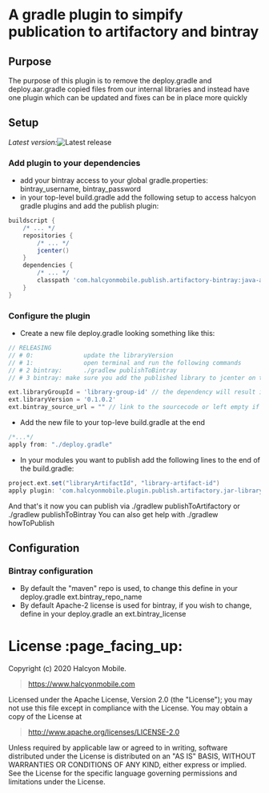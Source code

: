 # A gradle plugin to simpify publication to artifactory and bintray

## Purpose

The purpose of this plugin is to remove the deploy.gradle and deploy.aar.gradle copied files from our internal libraries 
and instead have one plugin which can be updated and fixes can be in place more quickly

## Setup

*Latest version:*![Latest release](https://img.shields.io/github/v/release/halcyonmobile//halcyon-custom-gradle-publish-plugin)

### Add plugin to your dependencies
- add your bintray access to your global gradle.properties:
bintray_username, bintray_password
- in your top-level build.gradle add the following setup to access halcyon gradle plugins and add the publish plugin:
```groovy
buildscript {
    /* ... */
    repositories {
        /* ... */
        jcenter()
    }
    dependencies {
        /* ... */
        classpath 'com.halcyonmobile.publish.artifactory-bintray:java-and-aar:<latest_version>'
    }
}
```

### Configure the plugin
- Create a new file deploy.gradle looking something like this:
```groovy
// RELEASING
// # 0:              update the libraryVersion
// # 1:              open terminal and run the following commands
// # 2 bintray:      ./gradlew publishToBintray
// # 3 bintray: make sure you add the published library to jcenter on the site

ext.libraryGroupId = 'library-group-id' // the dependency will result in something like implementation "com.halcyonmobile.<libraryGroupId>:<libraryArtifactId>:<libraryVersion>"
ext.libraryVersion = '0.1.0.2'
ext.bintray_source_url = "" // link to the sourcecode or left empty if it's not published to bintray
```

- Add the new file to your top-leve build.gradle at the end
```groovy
/*...*/
apply from: "./deploy.gradle"
``` 

- In your modules you want to publish add the following lines to the end of the build.gradle:
```groovy
project.ext.set("libraryArtifactId", "library-artifact-id")
apply plugin: 'com.halcyonmobile.plugin.publish.artifactory.jar-library' // or aar-library if it's an android module
```


And that's it now you can publish via ./gradlew publishToArtifactory or ./gradlew publishToBintray
You can also get help with ./gradlew howToPublish

## Configuration

### Bintray configuration
- By default the "maven" repo is used, to change this define in your deploy.gradle ext.bintray_repo_name
- By default Apache-2 license is used for bintray, if you wish to change, define in your deploy.gradle an ext.bintray_license


<h1 id="license">License :page_facing_up:</h1>

Copyright (c) 2020 Halcyon Mobile.
> https://www.halcyonmobile.com

Licensed under the Apache License, Version 2.0 (the "License");
you may not use this file except in compliance with the License.
You may obtain a copy of the License at

> http://www.apache.org/licenses/LICENSE-2.0

Unless required by applicable law or agreed to in writing, software
distributed under the License is distributed on an "AS IS" BASIS,
WITHOUT WARRANTIES OR CONDITIONS OF ANY KIND, either express or implied.
See the License for the specific language governing permissions and
limitations under the License.
